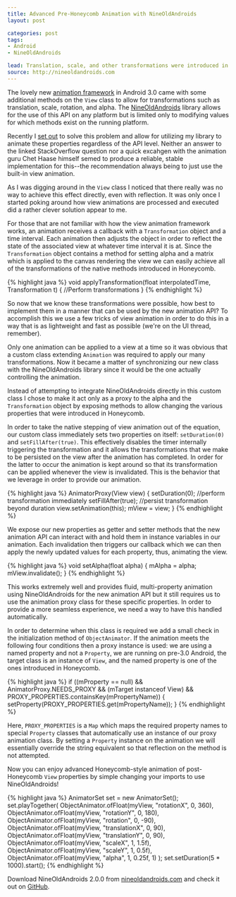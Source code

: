 ```yaml
---
title: Advanced Pre-Honeycomb Animation with NineOldAndroids
layout: post

categories: post
tags:
- Android
- NineOldAndroids

lead: Translation, scale, and other transformations were introduced in Honeycomb but can still be easily used on previous platforms.
source: http://nineoldandroids.com
---
```


The lovely new [animation framework][1] in Android 3.0 came with some additional
methods on the <code>View</code> class to allow for transformations such as
translation, scale, rotation, and alpha. The [NineOldAndroids][2] library allows
for the use of this API on any platform but is limited only to modifying values
for which methods exist on the running platform.

Recently I [set out][3] to solve this problem and allow for utilizing my library
to animate these properties regardless of the API level. Neither an answer to
the linked StackOverflow question nor a quick excahgen with the animation guru
Chet Haase himself semed to produce a reliable, stable implementation for
this--the recommendation always being to just use the built-in view animation.

As I was digging around in the `View` class I noticed that there really was no
way to achieve this effect directly, even with reflection. It was only once I
started poking around how view animations are processed and executed did a
rather clever solution appear to me.

For those that are not familiar with how the view animation framework works,
an animation receives a callback with a `Transformation` object and a time
interval. Each animation then adjusts the object in order to reflect the state
of the associated view at whatever time interval it is at. Since the
`Transformation` object contains a method for setting alpha and a matrix which
is applied to the canvas rendering the view we can easily achieve all of the
transformations of the native methods introduced in Honeycomb.

{% highlight java %}
void applyTransformation(float interpolatedTime, Transformation t) {
    //Perform transformations
}
{% endhighlight %}

So now that we know these transformations were possible, how best to implement
them in a manner that can be used by the new animation API? To accomplish this
we use a few tricks of view animation in order to do this in a way that is as
lightweight and fast as possible (we're on the UI thread, remember).

Only one animation can be applied to a view at a time so it was obvious that a
custom class extending `Animation` was required to apply our many
transformations. Now it became a matter of synchronizing our new class with the
NineOldAndroids library since it would be the one actually controlling the
animation.

Instead of attempting to integrate NineOldAndroids directly in this custom class
I chose to make it act only as a proxy to the alpha and the `Transformation`
object by exposing methods to allow changing the various properties that were
introduced in Honeycomb.

In order to take the native stepping of view animation out of the equation, our
custom class immediately sets two properties on itself: `setDuration(0)` and
`setFillAfter(true)`. This effectively disables the timer internally triggering
the transformation and it allows the transformations that we make to be
persisted on the view after the animation has completed. In order for the latter
to occur the animation is kept around so that its transformation can be applied
whenever the view is invalidated. This is the behavior that we leverage in order
to provide our animation.

{% highlight java %}
AnimatorProxy(View view) {
    setDuration(0); //perform transformation immediately
    setFillAfter(true); //persist transformation beyond duration
    view.setAnimation(this);
    mView = view;
}
{% endhighlight %}

We expose our new properties as getter and setter methods that the new animation
API can interact with and hold them in instance variables in our animation. Each
invalidation then triggers our callback which we can then apply the newly
updated values for each property, thus, animating the view.

{% highlight java %}
void setAlpha(float alpha) {
    mAlpha = alpha;
    mView.invalidate();
}
{% endhighlight %}

This works extremely well and provides fluid, multi-property animation using
NineOldAndroids for the new animation API but it still requires us to use the
animation proxy class for these specific properties. In order to provide a more
seamless experience, we need a way to have this handled automatically.

In order to determine when this class is required we add a small check in the
initialization method of `ObjectAnimator`. If the animation meets the following
four conditions then a proxy instance is used: we are using a named property and
not a `Property`, we are running on pre-3.0 Android, the target class is an
instance of `View`, and the named property is one of the ones introduced in
Honeycomb.

{% highlight java %}
if ((mProperty == null) && AnimatorProxy.NEEDS_PROXY && (mTarget instanceof View)
        && PROXY_PROPERTIES.containsKey(mPropertyName)) {
    setProperty(PROXY_PROPERTIES.get(mPropertyName));
}
{% endhighlight %}

Here, `PROXY_PROPERTIES` is a `Map` which maps the required property names to
special `Property` classes that automatically use an instance of our proxy
animation class. By setting a `Property` instance on the animation we will
essentially override the string equivalent so that reflection on the method
is not attempted.

Now you can enjoy advanced Honeycomb-style animation of post-Honeycomb `View`
properties by simple changing your imports to use NineOldAndroids!

{% highlight java %}
AnimatorSet set = new AnimatorSet();
set.playTogether(
    ObjectAnimator.ofFloat(myView, "rotationX", 0, 360),
    ObjectAnimator.ofFloat(myView, "rotationY", 0, 180),
    ObjectAnimator.ofFloat(myView, "rotation", 0, -90),
    ObjectAnimator.ofFloat(myView, "translationX", 0, 90),
    ObjectAnimator.ofFloat(myView, "translationY", 0, 90),
    ObjectAnimator.ofFloat(myView, "scaleX", 1, 1.5f),
    ObjectAnimator.ofFloat(myView, "scaleY", 1, 0.5f),
    ObjectAnimator.ofFloat(myView, "alpha", 1, 0.25f, 1)
);
set.setDuration(5 * 1000).start();
{% endhighlight %}

Download NineOldAndroids 2.0.0 from [nineoldandroids.com][2] and check it out
on [GitHub][4].


 [1]: http://android-developers.blogspot.com/2011/02/animation-in-honeycomb.html
 [2]: http://nineoldandroids.com
 [3]: http://stackoverflow.com/q/8734001/132047
 [4]: http://github.com/JakeWharton/NineOldAndroids/
